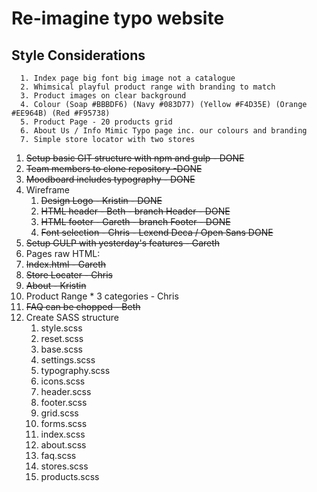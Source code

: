 # Re-imagine typo website

## Style Considerations
      1. Index page big font big image not a catalogue
      2. Whimsical playful product range with branding to match
      3. Product images on clear background
      4. Colour (Soap #BBBDF6) (Navy #083D77) (Yellow #F4D35E) (Orange #EE964B) (Red #F95738)
      5. Product Page - 20 products grid
      6. About Us / Info Mimic Typo page inc. our colours and branding
      7. Simple store locator with two stores
      
1. ~~Setup basic GIT structure with npm and gulp - DONE~~
2. ~~Team members to clone repository -DONE~~
3. ~~Moodboard includes typography - DONE~~
4. Wireframe 
   1. ~~Design Logo - Kristin - DONE~~
   2. ~~HTML header - Beth - branch Header - DONE~~
   3. ~~HTML footer - Gareth - branch Footer - DONE~~
   4. ~~Font selection - Chris - Lexend Deca / Open Sans DONE~~
5.  ~~Setup GULP with yesterday's features - Gareth~~
6.  Pages raw HTML:
   5. ~~Index.html - Gareth~~
   6. ~~Store Locater - Chris~~ 
   7. ~~About - Kristin~~
   8. Product Range * 3 categories - Chris
   9. ~~FAQ can be chopped - Beth~~
7.  Create SASS structure
    1.  style.scss
    2.  reset.scss
    3.  base.scss
    4.  settings.scss
    5.  typography.scss
    6.  icons.scss
    7.  header.scss
    8.  footer.scss
    9.  grid.scss
    10. forms.scss
    11. index.scss
    12. about.scss
    13. faq.scss
    14. stores.scss
    15. products.scss